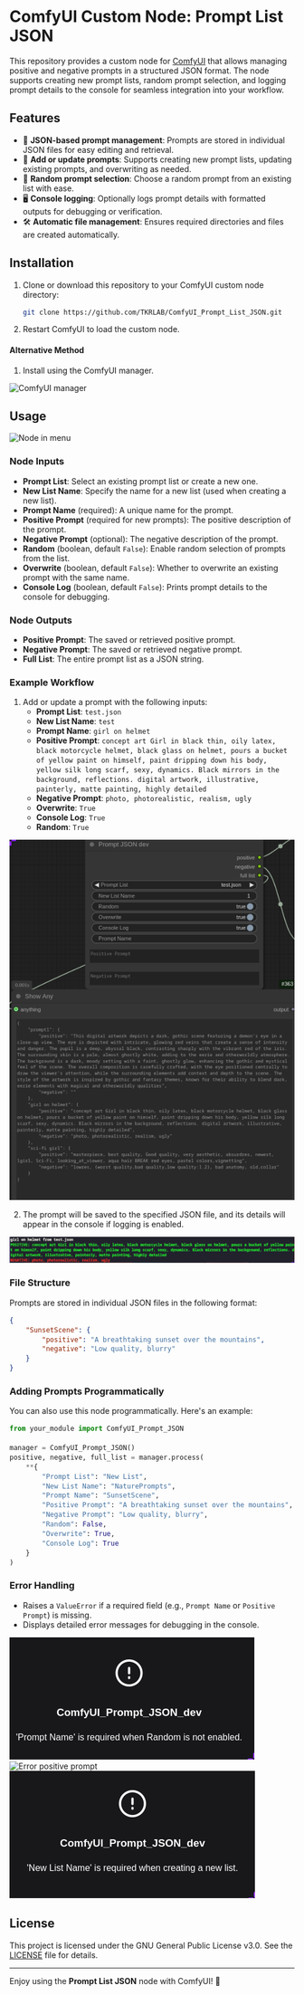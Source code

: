 # ComfyUI Custom Node: Prompt List JSON

This repository provides a custom node for [ComfyUI](https://github.com/comfyanonymous/ComfyUI) that allows managing positive and negative prompts in a structured JSON format. The node supports creating new prompt lists, random prompt selection, and logging prompt details to the console for seamless integration into your workflow.

## Features

- 📂 **JSON-based prompt management**: Prompts are stored in individual JSON files for easy editing and retrieval.
- 🔄 **Add or update prompts**: Supports creating new prompt lists, updating existing prompts, and overwriting as needed.
- 🎲 **Random prompt selection**: Choose a random prompt from an existing list with ease.
- 🖥️ **Console logging**: Optionally logs prompt details with formatted outputs for debugging or verification.
- 🛠️ **Automatic file management**: Ensures required directories and files are created automatically.

## Installation

1. Clone or download this repository to your ComfyUI custom node directory:
   ```bash
   git clone https://github.com/TKRLAB/ComfyUI_Prompt_List_JSON.git
   ```
2. Restart ComfyUI to load the custom node.

#### Alternative Method

1. Install using the ComfyUI manager.

![ComfyUI manager](https://github.com/TKRLAB/ComfyUI_Prompt_List_JSON/blob/master/images/manager.png)

## Usage

![Node in menu](https://github.com/TKRLAB/ComfyUI_Prompt_List_JSON/blob/master/images/node_in_menu.png)

### Node Inputs

- **Prompt List**: Select an existing prompt list or create a new one.
- **New List Name**: Specify the name for a new list (used when creating a new list).
- **Prompt Name** (required): A unique name for the prompt.
- **Positive Prompt** (required for new prompts): The positive description of the prompt.
- **Negative Prompt** (optional): The negative description of the prompt.
- **Random** (boolean, default `False`): Enable random selection of prompts from the list.
- **Overwrite** (boolean, default `False`): Whether to overwrite an existing prompt with the same name.
- **Console Log** (boolean, default `False`): Prints prompt details to the console for debugging.

### Node Outputs

- **Positive Prompt**: The saved or retrieved positive prompt.
- **Negative Prompt**: The saved or retrieved negative prompt.
- **Full List**: The entire prompt list as a JSON string.

### Example Workflow

1. Add or update a prompt with the following inputs:
   - **Prompt List**: `test.json`
   - **New List Name**: `test`
   - **Prompt Name**: `girl on helmet`
   - **Positive Prompt**: `concept art Girl in black thin, oily latex, black motorcycle helmet, black glass on helmet, pours a bucket of yellow paint on himself, paint dripping down his body, yellow silk long scarf, sexy, dynamics. Black mirrors in the background, reflections. digital artwork, illustrative, painterly, matte painting, highly detailed`
   - **Negative Prompt**: `photo, photorealistic, realism, ugly`
   - **Overwrite**: `True`
   - **Console Log**: `True`
   - **Random**: `True`

![Node_prev_list](https://github.com/TKRLAB/ComfyUI_Prompt_List_JSON/blob/master/images/node_prev_list.png)

2. The prompt will be saved to the specified JSON file, and its details will appear in the console if logging is enabled.

![log](https://github.com/TKRLAB/ComfyUI_Prompt_List_JSON/blob/master/images/log.png)

### File Structure

Prompts are stored in individual JSON files in the following format:
```json
{
    "SunsetScene": {
        "positive": "A breathtaking sunset over the mountains",
        "negative": "Low quality, blurry"
    }
}
```

### Adding Prompts Programmatically

You can also use this node programmatically. Here's an example:
```python
from your_module import ComfyUI_Prompt_JSON

manager = ComfyUI_Prompt_JSON()
positive, negative, full_list = manager.process(
    **{
        "Prompt List": "New List",
        "New List Name": "NaturePrompts",
        "Prompt Name": "SunsetScene",
        "Positive Prompt": "A breathtaking sunset over the mountains",
        "Negative Prompt": "Low quality, blurry",
        "Random": False,
        "Overwrite": True,
        "Console Log": True
    }
)
```

### Error Handling

- Raises a `ValueError` if a required field (e.g., `Prompt Name` or `Positive Prompt`) is missing.
- Displays detailed error messages for debugging in the console.

![Error prompt name](https://github.com/TKRLAB/ComfyUI_Prompt_List_JSON/blob/master/images/node_err1.png)
![Error positive prompt](https://github.com/TKRLAB/ComfyUI_Prompt_List_JSON/blob/master/images/node_err2.png)
![Error New List Name](https://github.com/TKRLAB/ComfyUI_Prompt_List_JSON/blob/master/images/node_err3.png)

## License

This project is licensed under the GNU General Public License v3.0. See the [LICENSE](LICENSE) file for details.

---

Enjoy using the **Prompt List JSON** node with ComfyUI! 🎨
